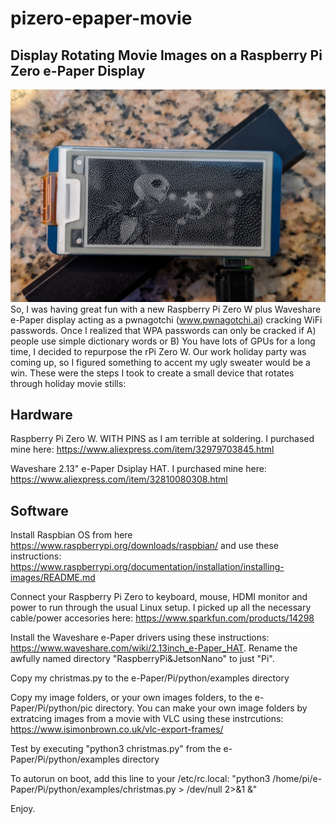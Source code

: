 # pizero-epaper-movie
## Display Rotating Movie Images on a Raspberry Pi Zero e-Paper Display
![Sample Image](https://github.com/DennisFaucher/pizero-epaper-movie/blob/master/IMG_20191213_134338.jpg)
So, I was having great fun with a new Raspberry Pi Zero W plus Waveshare e-Paper display acting as a pwnagotchi (www.pwnagotchi.ai) cracking WiFi passwords. Once I realized that WPA passwords can only be cracked if A) people use simple dictionary words or B) You have lots of GPUs for a long time, I decided to repurpose the rPi Zero W. Our work holiday party was coming up, so I figured something to accent my ugly sweater would be a win. These were the steps I took to create a small device that rotates through holiday movie stills:
## Hardware
Raspberry Pi Zero W. WITH PINS as I am terrible at soldering. I purchased mine here: https://www.aliexpress.com/item/32979703845.html

Waveshare 2.13" e-Paper Dsiplay HAT. I purchased mine here: https://www.aliexpress.com/item/32810080308.html
## Software
Install Raspbian OS from here https://www.raspberrypi.org/downloads/raspbian/ and use these instructions: https://www.raspberrypi.org/documentation/installation/installing-images/README.md

Connect your Raspberry Pi Zero to keyboard, mouse, HDMI monitor and power to run through the usual Linux setup. I picked up all the necessary cable/power accesories here: https://www.sparkfun.com/products/14298

Install the Waveshare e-Paper drivers using these instructions: https://www.waveshare.com/wiki/2.13inch_e-Paper_HAT. Rename the awfully named directory "RaspberryPi\&JetsonNano" to just "Pi".

Copy my christmas.py to the e-Paper/Pi/python/examples directory

Copy my image folders, or your own images folders, to the e-Paper/Pi/python/pic directory. You can make your own image folders by extratcing images from a movie with VLC using these instrcutions: https://www.isimonbrown.co.uk/vlc-export-frames/

Test by executing "python3 christmas.py" from the e-Paper/Pi/python/examples directory

To autorun on boot, add this line to your /etc/rc.local: "python3 /home/pi/e-Paper/Pi/python/examples/christmas.py > /dev/null 2>&1 &"

Enjoy.
